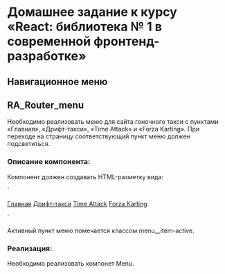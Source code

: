 # Домашнее задание к курсу «React: библиотека № 1 в современной фронтенд-разработке»
## Навигационное меню

## RA_Router_menu

Необходимо реализовать меню для сайта гоночного такси с пунктами «Главная», «Дрифт-такси», «Time Attack» и «Forza Karting». При переходе на страницу соответствующий пункт меню должен подсветиться.

### Описание компонента:
Компонент должен создавать HTML-разметку вида:

`<nav class="menu">
  <a class="menu__item" href="/">Главная</a>
  <a class="menu__item" href="/drift">Дрифт-такси</a>
  <a class="menu__item" href="/timeattack">Time Attack</a>
  <a class="menu__item" href="/forza">Forza Karting</a>
</nav>`

Активный пункт меню помечается классом menu__item-active.

### Реализация:
Необходимо реализовать компонет Menu.
